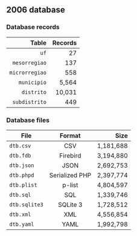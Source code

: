 ## 2006 database

### Database records

|          Table | Records |
| --------------:| -------:|
|           `uf` |      27 |
|  `mesorregiao` |     137 |
| `microrregiao` |     558 |
|    `municipio` |   5,564 |
|     `distrito` |  10,031 |
|  `subdistrito` |     449 |

### Database files

| File          | Format         |      Size |
| ------------- |:--------------:| ---------:|
| `dtb.csv`     | CSV            | 1,181,688 |
| `dtb.fdb`     | Firebird       | 3,194,880 |
| `dtb.json`    | JSON           | 2,692,753 |
| `dtb.phpd`    | Serialized PHP | 2,397,774 |
| `dtb.plist`   | p-list         | 4,804,597 |
| `dtb.sql`     | SQL            | 1,339,746 |
| `dtb.sqlite3` | SQLite 3       | 1,728,512 |
| `dtb.xml`     | XML            | 4,556,854 |
| `dtb.yaml`    | YAML           | 1,992,798 |
